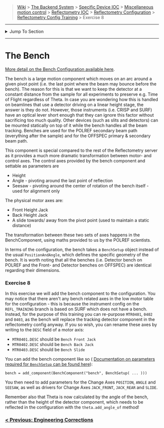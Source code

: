> [Wiki](Home) > [The Backend System](The-Backend-System) > [Specific Device IOC](Specific-Device-IOC) > [Miscellaneous motion control](Miscellaneous-Motion-Control) > [Reflectometry IOC](Reflectometry-IOC) > [Reflectometry Configuration](Reflectometry-Configuration) > [Reflectometry Config Training](https://github.com/ISISComputingGroup/ibex_developers_manual/wiki/Reflectometry-Config-Training-%E2%80%90-Overview-&-Setup) > Exercise 8

----
<details>
    <summary>Jump To Section</summary>

> 0. [Overview & Setup](https://github.com/ISISComputingGroup/ibex_developers_manual/wiki/Reflectometry-Config-Training-%E2%80%90-Overview-&-Setup)
> 1. [The Basics](https://github.com/ISISComputingGroup/ibex_developers_manual/wiki/Reflectometry-Config-Training-%E2%80%90-Exercise-1)
> 1. [Building Up The Beamline Model](https://github.com/ISISComputingGroup/ibex_developers_manual/wiki/Reflectometry-Config-Training-%E2%80%90-Exercise-2)
> 1. [Modes](https://github.com/ISISComputingGroup/ibex_developers_manual/wiki/Reflectometry-Config-Training-%E2%80%90-Exercise-3) 
> 1. [Theta](https://github.com/ISISComputingGroup/ibex_developers_manual/wiki/Reflectometry-Config-Training-%E2%80%90-Exercise-4)
> 1. [Parking Components](https://github.com/ISISComputingGroup/ibex_developers_manual/wiki/Reflectometry-Config-Training-%E2%80%90-Exercise-5)
> 1. [Beamline Parameter Misc](https://github.com/ISISComputingGroup/ibex_developers_manual/wiki/Reflectometry-Config-Training-%E2%80%90-Exercise-6)
> 1. [Engineering Corrections](https://github.com/ISISComputingGroup/ibex_developers_manual/wiki/Reflectometry-Config-Training-%E2%80%90-Exercise-7)
> 1. [The Bench](https://github.com/ISISComputingGroup/ibex_developers_manual/wiki/Reflectometry-Config-Training-%E2%80%90-Exercise-8)

</details>

----


# The Bench

[More detail on the Bench Configuration available here](https://github.com/ISISComputingGroup/ibex_developers_manual/wiki/reflectometry-bench-configuration).

The bench is a large motion component which moves on an arc around a given pivot point (i.e. the last point where the beam may bounce before the bench). The reason for this is that we want to keep the detector at a constant distance from the sample for all experiments to preserve e.g. Time of Flight regardless of Theta. In case you are wondering how this is handled on beamlines that use a detector driving on a linear height stage, the answer is they do not. However, those instruments (i.e. CRISP and SURF) have an optical lever short enough that they can ignore this factor without sacrificing too much quality. Other devices (such as slits and detectors) can be mounted statically on top of it while the bench handles all the beam tracking. Benches are used for the POLREF secondary beam path (everything after the sample) and for the OFFSPEC primary & secondary beam path.

This component is special compared to the rest of the Reflectometry server as it provides a much more dramatic transformation between motor- and control axes. The control axes provided by the bench component and settable as parameters are
- Height 
- Angle - pivoting around the last point of reflection
- Seesaw - pivoting around the center of rotation of the bench itself - used for alignment only

The physical motor axes are:
- Front Height Jack
- Back Height Jack
- A slide towards/ away from the pivot point (used to maintain a static distance)

The transformation between these two sets of axes happens in the BenchComponent, using maths provided to us by the POLREF scientists.

In terms of the configuration, the bench takes a `BenchSetup` object instead of the usual `PositionAndAngle`, which defines the specific geometry of the bench. It is worth noting that all the benches (i.e. Detector bench on POLREF and the Front- and Detector benches on OFFSPEC) are identical regarding their dimensions.

### Exercise 8

In this exercise we will add the bench component to the configuration. You may notice that there aren't any bench related axes in the low motor table for the configuration - this is because the instrument config on the `REFL_TRAINING` branch is based on SURF which does not have a bench. Instead, for the purpose of this training you can re-purpose `MTR0401`, `0402` and `0403`, as the bench will replace the tracking detector component in the reflectometry config anyway. If you so wish, you can rename these axes by writing to the `DESC` field of a motor axis:
- `MTR0401.DESC` should be `Bench Front Jack`
- `MTR0402.DESC` should be `Bench Back Jack`
- `MTR0403.DESC` should be `Bench Slide`

You can add the bench component like so (
[Documentation on parameters required for `BenchSetup` can be found here](https://github.com/ISISComputingGroup/ibex_developers_manual/wiki/Reflectometry-Configuration#required-1)):

`bench = add_component(BenchComponent("bench", BenchSetup( ... )))`

You then need to add parameters for the Change Axes `POSITION`, `ANGLE` and `SEESAW`, as well as drivers for Change Axes `JACK_FRONT`, `JACK_REAR` and `SLIDE`. 

Remember also that Theta is now calculated by the angle of the bench, rather than the height of the detector component, which needs to be reflected in the configuration with the `theta.add_angle_of` method!

### [< Previous: Engineering Corrections](https://github.com/ISISComputingGroup/ibex_developers_manual/wiki/Reflectometry-Config-Training-%E2%80%90-Exercise-7) 